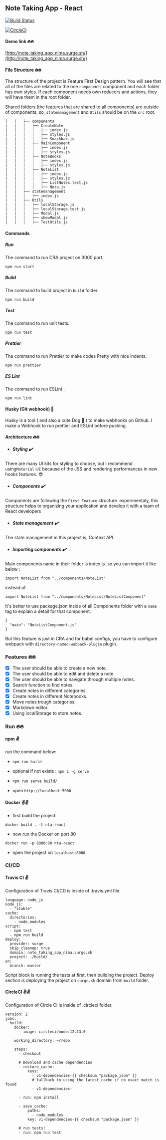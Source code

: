 ## Note Taking App - React

[![Build Status](https://travis-ci.org/nimahkh/note_taking_app.svg?branch=master)](https://travis-ci.org/nimahkh/note_taking_app)

[![CircleCI](https://circleci.com/gh/nimahkh/note_taking_app.svg?style=svg)](https://circleci.com/gh/nimahkh/note_taking_app)

#### Demo link :fire::fire:

[http://note_taking_app_nima.surge.sh/](http://note_taking_app_nima.surge.sh/)

#### File Structure :fire::fire:

The structure of the project is Feature First Design pattern.
You will see that all of the files are related to the one `components` component and each folder has own styles.
If each component needs own reducers and actions, they will have them in the root folder.

Shared folders (the features that are shared to all components) are outside of components.
so, `statemanagement` and `Utils` should be on the `src` root.

```
|   |   ├── components
|   |   |   ├── CreateNote
|   |   |   |   ├── index.js
|   |   |   |   ├── styles.js
|   |   |   |   ├── Snackbar.js
|   |   |   ├── MainComponent
|   |   |   |   ├── index.js
|   |   |   |   ├── styles.js
|   |   |   ├── NoteBooks
|   |   |   |   ├── index.js
|   |   |   |   ├── styles.js
|   |   |   ├── NoteList
|   |   |   |   ├── index.js
|   |   |   |   ├── styles.js
|   |   |   |   ├── ListNotes.test.js
|   |   |   |   ├── Note.js
|   |   ├── statemanagement
|   |   |   ├── index.js
|   |   ├── Utils
|   |   |   ├── localStorage.js
|   |   |   ├── localStorage.test.js
|   |   |   ├── Modal.js
|   |   |   ├── showModal.js
|   |   |   ├── TestUtils.js

```

#### Commands

##### Run

The command to run CRA project on 3000 port.

`npm run start`

##### Build

The command to build project in `build` folder.

`npm run build`

##### Test

The command to run unit tests.

`npm run test`

##### Prettier

The command to run Prettier to make codes Pretty with nice indents.

`npm run prettier`

##### ES Lint

The command to run ESLint .

`npm run lint`

#### Husky (Git webhook) :dog:

Husky is a tool ( and also a cute Dog :dog: ) to make webhooks on Github.
I make a Webhook to run prettier and ESLint before pushing.

#### Architecture :fire::fire:

- ##### Styling :heavy_check_mark:

There are many UI kits for styling to choose, but I recommend using`Material-UI` because of the JSS and rendering performances in new hooks features. :sunglasses:

- ##### Components :heavy_check_mark:

Components are following the `First Feature` structure. experimentaly, this structure helps to organizing your application and develop it with a team of React developers

- ##### State management :heavy_check_mark:

The state management in this project is, Context API.

- ##### Importing components :heavy_check_mark:

Main components name in their folder is index.js. so you can import it like below :

```
import NoteList from "../components/NoteList"
```

instead of

```
import NoteList from "../components/NoteList/NoteListComponent"
```

It's better to use package.json inside of all Components folder with a `name` tag to explain a detail for that component.

```
{
  "main": "NoteListComponent.js"
}

```

But this feature is just in CRA and for babel configs, you have to configure webpack with `directory-named-webpack-plugin` plugin.

### Features :fire::fire:

- [x] The user should be able to create a new note.
- [x] The user should be able to edit and delete a note.
- [x] The user should be able to navigate through multiple notes.
- [x] Search function to find notes.
- [x] Create notes in different categories.
- [x] Create notes in different Notebooks.
- [x] Move notes trough categories.
- [x] Markdown editor.
- [x] Using localStorage to store notes.

### Run :fire::fire:

#### npm :v:

run the command below:

- `npm run build`

- optional if not exists : `npm i -g serve`

- `npm run serve build/`

- open `http://localhost:5000`

#### Docker :v::v:

- first build the project:

`docker build . -t nta-react`

- now run the Docker on port 80

`docker run -p 8080:80 nta-react`

- open the project on `localhost:8080`

### CI/CD

#### Travis CI :v:

Configuration of Travis CI/CD is inside of .travis.yml file.

```
language: node_js
node_js:
  - "stable"
cache:
  directories:
    - node_modules
script:
  - npm test
  - npm run build
deploy:
  provider: surge
  skip_cleanup: true
  domain: note_taking_app_nima.surge.sh
  project: ./build/
on:
  branch: master

```

Script block is running the tests at first, then building the project. Deploy section is deploying the project on `surge.sh` domain from `build` folder.

#### CircleCI :v::v:

Configuration of Circle CI is inside of .circleci folder.

```
version: 2
jobs:
  build:
    docker:
      - image: circleci/node:12.13.0

    working_directory: ~/repo

    steps:
      - checkout

      # Download and cache dependencies
      - restore_cache:
          keys:
            - v1-dependencies-{{ checksum "package.json" }}
            # fallback to using the latest cache if no exact match is found
            - v1-dependencies-

      - run: npm install

      - save_cache:
          paths:
            - node_modules
          key: v1-dependencies-{{ checksum "package.json" }}

      # run tests!
      - run: npm run test
```
